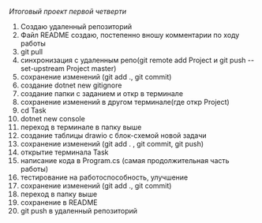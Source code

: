 *Итоговый проект первой четверти*
1. Создаю удаленный репозиторий 
2. Файл README создаю, постепенно вношу комментарии по ходу работы
3. git pull
4. синхронизация с удаленным репо(git remote add Project и git push --set-upstream Project master)
5. сохранение изменений (git add ., git commit)
6. создание dotnet new gitignore
7. создание папки с заданием и откр в терминале
8. сохранение изменений в другом терминале(где откр Project)
9. cd Task
10. dotnet new console
11. переход в терминале в папку выше
11. создание таблицы drawio с блок-схемой новой задачи
12. сохранение изменений (git add . , git commit, git push)
13. открытие терминала Task
14. написание кода в Program.cs (самая продолжительная часть работы)
15. тестирование на работоспособность, улучшение
16. сохранение изменений (git add ., git commit)
17. переход в папку выше
18. сохранение в README
19. git push в удаленный репозиторий


